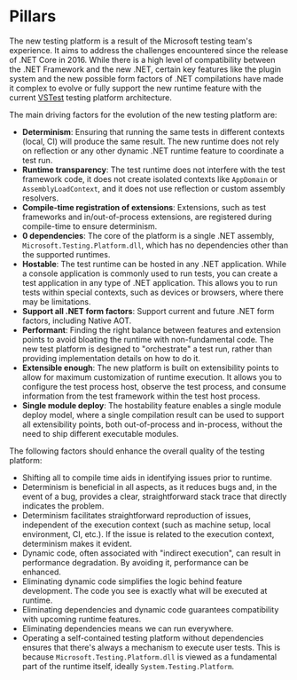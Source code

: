 # Pillars

The new testing platform is a result of the Microsoft testing team's experience. It aims to address the challenges encountered since the release of .NET Core in 2016. While there is a high level of compatibility between the .NET Framework and the new .NET, certain key features like the plugin system and the new possible form factors of .NET compilations have made it complex to evolve or fully support the new runtime feature with the current [VSTest](https://github.com/microsoft/vstest) testing platform architecture.

The main driving factors for the evolution of the new testing platform are:

* **Determinism**: Ensuring that running the same tests in different contexts (local, CI) will produce the same result. The new runtime does not rely on reflection or any other dynamic .NET runtime feature to coordinate a test run.
* **Runtime transparency**: The test runtime does not interfere with the test framework code, it does not create isolated contexts like `AppDomain` or `AssemblyLoadContext`, and it does not use reflection or custom assembly resolvers.
* **Compile-time registration of extensions**: Extensions, such as test frameworks and in/out-of-process extensions, are registered during compile-time to ensure determinism.
* **0 dependencies**: The core of the platform is a single .NET assembly, `Microsoft.Testing.Platform.dll`, which has no dependencies other than the supported runtimes.
* **Hostable**: The test runtime can be hosted in any .NET application. While a console application is commonly used to run tests, you can create a test application in any type of .NET application. This allows you to run tests within special contexts, such as devices or browsers, where there may be limitations.
* **Support all .NET form factors**: Support current and future .NET form factors, including Native AOT.
* **Performant**: Finding the right balance between features and extension points to avoid bloating the runtime with non-fundamental code. The new test platform is designed to "orchestrate" a test run, rather than providing implementation details on how to do it.
* **Extensible enough**: The new platform is built on extensibility points to allow for maximum customization of runtime execution. It allows you to configure the test process host, observe the test process, and consume information from the test framework within the test host process.
* **Single module deploy**: The hostability feature enables a single module deploy model, where a single compilation result can be used to support all extensibility points, both out-of-process and in-process, without the need to ship different executable modules.

The following factors should enhance the overall quality of the testing platform:

* Shifting all to compile time aids in identifying issues prior to runtime.
* Determinism is beneficial in all aspects, as it reduces bugs and, in the event of a bug, provides a clear, straightforward stack trace that directly indicates the problem.
* Determinism facilitates straightforward reproduction of issues, independent of the execution context (such as machine setup, local environment, CI, etc.). If the issue is related to the execution context, determinism makes it evident.
* Dynamic code, often associated with "indirect execution", can result in performance degradation. By avoiding it, performance can be enhanced.
* Eliminating dynamic code simplifies the logic behind feature development. The code you see is exactly what will be executed at runtime.
* Eliminating dependencies and dynamic code guarantees compatibility with upcoming runtime features.
* Eliminating dependencies means we can run everywhere.
* Operating a self-contained testing platform without dependencies ensures that there's always a mechanism to execute user tests. This is because `Microsoft.Testing.Platform.dll` is viewed as a fundamental part of the runtime itself, ideally `System.Testing.Platform`.
